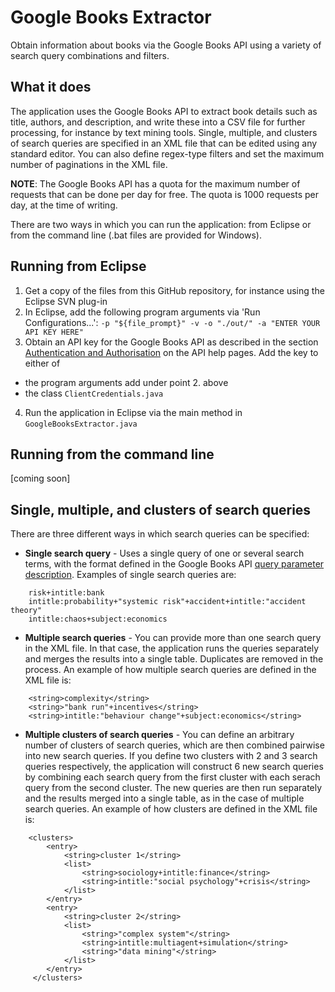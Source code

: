 # Google Books Extractor

Obtain information about books via the Google Books API using a variety of search query combinations and filters.

## What it does

The application uses the Google Books API to extract book details such as title, authors, and description, and write these into a CSV file for further processing, for instance by text mining tools. Single, multiple, and clusters of search queries are specified in an XML file that can be edited using any standard editor. You can also define regex-type filters and set the maximum number of paginations in the XML file.

**NOTE**: The Google Books API has a quota for the maximum number of requests that can be done per day for free. The quota is 1000 requests per day, at the time of writing. 

There are two ways in which you can run the application: from Eclipse or from the command line (.bat files are provided for Windows).

## Running from Eclipse

1. Get a copy of the files from this GitHub repository, for instance using the Eclipse SVN plug-in
2. In Eclipse, add the following program arguments via 'Run Configurations...': ``` -p "${file_prompt}" -v -o "./out/" -a "ENTER YOUR API KEY HERE" ```
3. Obtain an API key for the Google Books API as described in the section [Authentication and Authorisation](https://developers.google.com/books/docs/v1/using#auth) on the API help pages. Add the key to either of
  * the program arguments add under point 2. above
  * the class ```ClientCredentials.java```
4. Run the application in Eclipse via the main method in ```GoogleBooksExtractor.java```

## Running from the command line

[coming soon]

## Single, multiple, and clusters of search queries

There are three different ways in which search queries can be specified:
* **Single search query** - Uses a single query of one or several search terms, with the format defined in the Google Books API [query parameter description](https://developers.google.com/books/docs/v1/using#api_params). Examples of single search queries are:
```
    risk+intitle:bank
    intitle:probability+"systemic risk"+accident+intitle:"accident theory"
    intitle:chaos+subject:economics
```
* **Multiple search queries** - You can provide more than one search query in the XML file. In that case, the application runs the queries separately and merges the results into a single table. Duplicates are removed in the process. An example of how multiple search queries are defined in the XML file is:
```
    <string>complexity</string>
    <string>"bank run"+incentives</string>
    <string>intitle:"behaviour change"+subject:economics</string>
```
* **Multiple clusters of search queries** - You can define an arbitrary number of clusters of search queries, which are then combined pairwise into new search queries. If you define two clusters with 2 and 3 search queries respectively, the application will construct 6 new search queries by combining each search query from the first cluster with each serach query from the second cluster. The new queries are then run separately and the results merged into a single table, as in the case of multiple search queries. An example of how clusters are defined in the XML file is:
```
    <clusters>
        <entry>
            <string>cluster 1</string>
            <list>
                <string>sociology+intitle:finance</string>
                <string>intitle:"social psychology"+crisis</string>
            </list>
        </entry>
        <entry>
            <string>cluster 2</string>
            <list>
                <string>"complex system"</string>
                <string>intitle:multiagent+simulation</string>
                <string>"data mining"</string>
            </list>
        </entry>
     </clusters>
```
